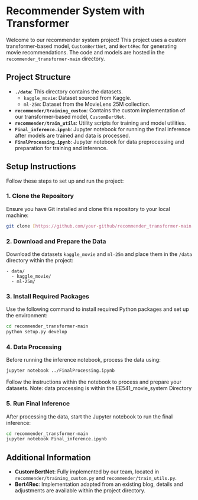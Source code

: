 # Recommender System with Transformer

Welcome to our recommender system project! This project uses a custom transformer-based model, `CustomBertNet`, and `Bert4Rec` for generating movie recommendations. The code and models are hosted in the `recommender_transformer-main` directory.

## Project Structure

- **`./data`**: This directory contains the datasets.
  - `kaggle_movie`: Dataset sourced from Kaggle.
  - `ml-25m`: Dataset from the MovieLens 25M collection.
- **`recommender/training_custom`**: Contains the custom implementation of our transformer-based model, `CustomBertNet`.
- **`recommender/train_utils`**: Utility scripts for training and model utilities.
- **`Final_inference.ipynb`**: Jupyter notebook for running the final inference after models are trained and data is processed.
- **`FinalProcessing.ipynb`**: Jupyter notebook for data preprocessing and preparation for training and inference.

## Setup Instructions

Follow these steps to set up and run the project:

### 1. Clone the Repository

Ensure you have Git installed and clone this repository to your local machine:

```bash
git clone [https://github.com/your-github/recommender_transformer-main.git](https://github.com/lianghaoDeng/EE541_movie_system.git)
```

### 2. Download and Prepare the Data

Download the datasets `kaggle_movie` and `ml-25m` and place them in the `/data` directory within the project:

```plaintext
- data/
  - kaggle_movie/
  - ml-25m/
```

### 3. Install Required Packages

Use the following command to install required Python packages and set up the environment:

```bash
cd recommender_transformer-main
python setup.py develop
```

### 4. Data Processing

Before running the inference notebook, process the data using:

```bash
jupyter notebook ../FinalProcessing.ipynb
```

Follow the instructions within the notebook to process and prepare your datasets. Note: data processing is within the EE541_movie_system Directory

### 5. Run Final Inference

After processing the data, start the Jupyter notebook to run the final inference:

```bash
cd recommender_transformer-main
jupyter notebook Final_inference.ipynb
```

## Additional Information

- **CustomBertNet**: Fully implemented by our team, located in `recommender/training_custom.py` and `recommender/train_utils.py`.
- **Bert4Rec**: Implementation adapted from an existing blog, details and adjustments are available within the project directory.

